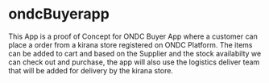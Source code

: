 # ondcBuyerapp
This App is a proof of Concept for ONDC Buyer App where a customer can place a order from a kirana store registered on ONDC Platform. The items can be added to cart and based on the Supplier and the stock availabilty we can check out and purchase, the app will also use the logistics deliver team that will be added for delivery by the kirana store. 

